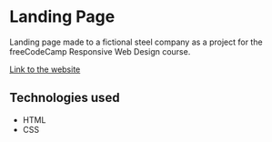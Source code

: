 # Landing Page
Landing page made to a fictional steel company as a project for the freeCodeCamp Responsive Web Design course.

[Link to the website](https://alvaro-baranoski.github.io/freecodecamp-landing-page/)

## Technologies used
- HTML
- CSS